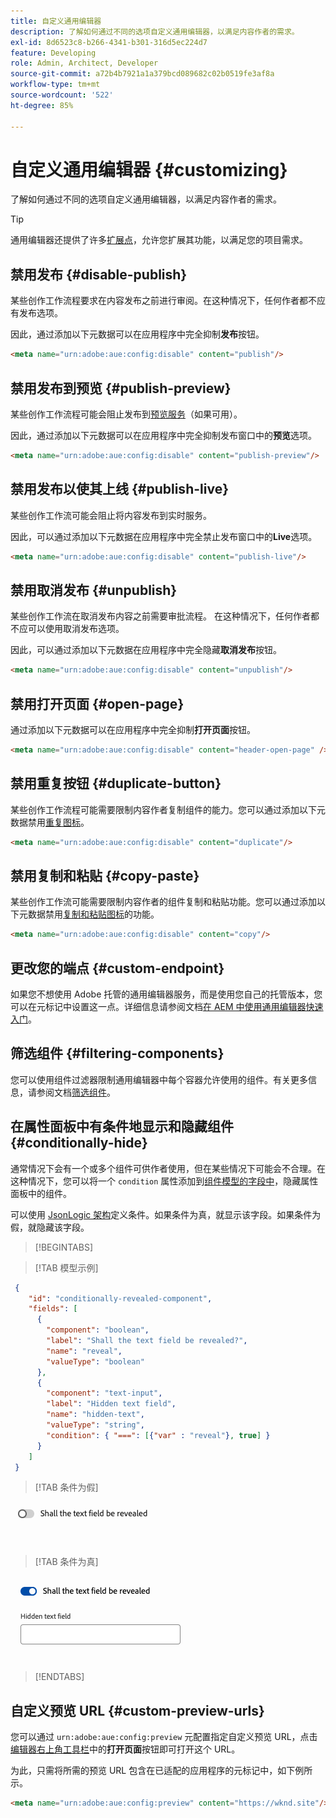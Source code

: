 ```yaml
---
title: 自定义通用编辑器
description: 了解如何通过不同的选项自定义通用编辑器，以满足内容作者的需求。
exl-id: 8d6523c8-b266-4341-b301-316d5ec224d7
feature: Developing
role: Admin, Architect, Developer
source-git-commit: a72b4b7921a1a379bcd089682c02b0519fe3af8a
workflow-type: tm+mt
source-wordcount: '522'
ht-degree: 85%

---
```



# 自定义通用编辑器 {#customizing}

了解如何通过不同的选项自定义通用编辑器，以满足内容作者的需求。

>[!TIP]
>
>通用编辑器还提供了许多[扩展点](/help/implementing/universal-editor/extending.md)，允许您扩展其功能，以满足您的项目需求。

## 禁用发布 {#disable-publish}

某些创作工作流程要求在内容发布之前进行审阅。在这种情况下，任何作者都不应有发布选项。

因此，通过添加以下元数据可以在应用程序中完全抑制&#x200B;**发布**&#x200B;按钮。

```html
<meta name="urn:adobe:aue:config:disable" content="publish"/>
```

## 禁用发布到预览 {#publish-preview}

某些创作工作流程可能会阻止发布到[预览服务](/help/sites-cloud/authoring/sites-console/previewing-content.md)（如果可用）。

因此，通过添加以下元数据可以在应用程序中完全抑制发布窗口中的&#x200B;**预览**&#x200B;选项。

```html
<meta name="urn:adobe:aue:config:disable" content="publish-preview"/>
```

## 禁用发布以使其上线 {#publish-live}

某些创作工作流可能会阻止将内容发布到实时服务。

因此，可以通过添加以下元数据在应用程序中完全禁止发布窗口中的&#x200B;**Live**&#x200B;选项。

```html
<meta name="urn:adobe:aue:config:disable" content="publish-live"/>
```

## 禁用取消发布 {#unpublish}

某些创作工作流在取消发布内容之前需要审批流程。 在这种情况下，任何作者都不应可以使用取消发布选项。

因此，可以通过添加以下元数据在应用程序中完全隐藏&#x200B;**取消发布**&#x200B;按钮。

```html
<meta name="urn:adobe:aue:config:disable" content="unpublish"/>
```

## 禁用打开页面 {#open-page}

通过添加以下元数据可以在应用程序中完全抑制&#x200B;**打开页面**&#x200B;按钮。

```html
<meta name="urn:adobe:aue:config:disable" content="header-open-page" />
```

## 禁用重复按钮 {#duplicate-button}

某些创作工作流程可能需要限制内容作者复制组件的能力。您可以通过添加以下元数据禁用[重复图标](/help/sites-cloud/authoring/universal-editor/navigation.md#duplicate)。

```html
<meta name="urn:adobe:aue:config:disable" content="duplicate"/>
```

## 禁用复制和粘贴 {#copy-paste}

某些创作工作流可能需要限制内容作者的组件复制和粘贴功能。您可以通过添加以下元数据禁用[复制和粘贴图标](/help/sites-cloud/authoring/universal-editor/authoring.md#copy-paste)的功能。

```html
<meta name="urn:adobe:aue:config:disable" content="copy"/>
```

## 更改您的端点 {#custom-endpoint}

如果您不想使用 Adobe 托管的通用编辑器服务，而是使用您自己的托管版本，您可以在元标记中设置这一点。详细信息请参阅文档[在 AEM 中使用通用编辑器快速入门](/help/implementing/universal-editor/getting-started.md##configuration-settings)。

## 筛选组件 {#filtering-components}

您可以使用组件过滤器限制通用编辑器中每个容器允许使用的组件。有关更多信息，请参阅文档[筛选组件](/help/implementing/universal-editor/filtering.md)。

## 在属性面板中有条件地显示和隐藏组件 {#conditionally-hide}

通常情况下会有一个或多个组件可供作者使用，但在某些情况下可能会不合理。在这种情况下，您可以将一个 `condition` 属性添加到[组件模型的字段中](/help/implementing/universal-editor/field-types.md#fields)，隐藏属性面板中的组件。

可以使用 [JsonLogic 架构](https://jsonlogic.com/)定义条件。如果条件为真，就显示该字段。如果条件为假，就隐藏该字段。

>[!BEGINTABS]

>[!TAB 模型示例]

```json
 {
    "id": "conditionally-revealed-component",
    "fields": [
      {
        "component": "boolean",
        "label": "Shall the text field be revealed?",
        "name": "reveal",
        "valueType": "boolean"
      },
      {
        "component": "text-input",
        "label": "Hidden text field",
        "name": "hidden-text",
        "valueType": "string",
        "condition": { "===": [{"var" : "reveal"}, true] }
      }
    ]
 }
```

>[!TAB 条件为假]

![隐藏文本字段](assets/hidden.png)

>[!TAB 条件为真]

![显示文本字段](assets/shown.png)

>[!ENDTABS]

## 自定义预览 URL {#custom-preview-urls}

您可以通过 `urn:adobe:aue:config:preview` 元配置指定自定义预览 URL，点击[编辑器右上角工具栏](/help/sites-cloud/authoring/universal-editor/navigation.md#universal-editor-toolbar)中的&#x200B;**打开页面**&#x200B;按钮即可打开这个 URL。

为此，只需将所需的预览 URL 包含在已适配的应用程序的元标记中，如下例所示。

```html
<meta name="urn:adobe:aue:config:preview" content="https://wknd.site"/>
```
